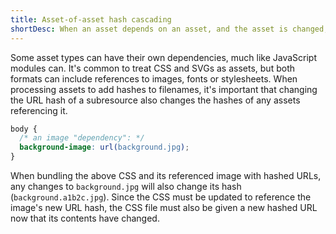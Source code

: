 ```yaml
---
title: Asset-of-asset hash cascading
shortDesc: When an asset depends on an asset, and the asset is changed, are the hashes correctly updated?
---
```


Some asset types can have their own dependencies, much like JavaScript modules can. It's common to treat CSS and SVGs as assets, but both formats can include references to images, fonts or stylesheets. When processing assets to add hashes to filenames, it's important that changing the URL hash of a subresource also changes the hashes of any assets referencing it.

```css
body {
  /* an image "dependency": */
  background-image: url(background.jpg);
}
```

When bundling the above CSS and its referenced image with hashed URLs, any changes to `background.jpg` will also change its hash (`background.a1b2c.jpg`). Since the CSS must be updated to reference the image's new URL hash, the CSS file must also be given a new hashed URL now that its contents have changed.
